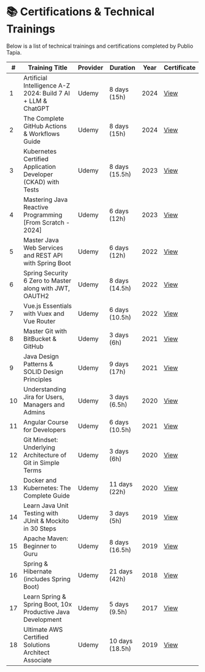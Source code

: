 # 📚 Certifications & Technical Trainings <a name="certifications"></a>

Below is a list of technical trainings and certifications completed by Publio Tapia.

| #  | Training Title                                                                                      | Provider | Duration | Year | Certificate |
|----|------------------------------------------------------------------------------------------------------|----------|--------------------------|------|-------------|
| 1  | Artificial Intelligence A-Z 2024: Build 7 AI + LLM & ChatGPT                                         | Udemy    | 8 days (15h)    | 2024 | [View](https://github.com/pctapia/cv/blob/main/certifications/Artificial%20Intelligence%20A-Z%202024.pdf) |
| 2  | The Complete GitHub Actions & Workflows Guide                                                       | Udemy    | 8 days (15h)    | 2024 | [View](https://github.com/pctapia/cv/blob/main/certifications/The%20Complete%20Git%20Hub%20Actions%20%26%20Work%20flows%20Guide.pdf) |
| 3  | Kubernetes Certified Application Developer (CKAD) with Tests                                        | Udemy    | 8 days (15.5h)  | 2023 | [View](https://github.com/pctapia/cv/blob/main/certifications/Kubernetes%20Certified%20Application%20Developer%20(CKAD)%20with%20Tests.pdf) |
| 4  | Mastering Java Reactive Programming [From Scratch - 2024]                                           | Udemy    | 6 days (12h)    | 2023 | [View](https://github.com/pctapia/cv/blob/main/certifications/Mastering%20Java%20Reactive%20Programming.pdf) |
| 5  | Master Java Web Services and REST API with Spring Boot                                              | Udemy    | 6 days (12h)    | 2022 | [View](https://github.com/pctapia/cv/blob/main/certifications/Master%20Java%20Web%20Services%20and%20REST%20API%20with%20Spring%20Boot.pdf) |
| 6  | Spring Security 6 Zero to Master along with JWT, OAUTH2                                             | Udemy    | 8 days (14.5h)  | 2022 | [View](https://github.com/pctapia/cv/blob/main/certifications/Spring%20Security%20Zero%20to%20Master%20along%20with%20JWT,OAUTH2.pdf) |
| 7  | Vue.js Essentials with Vuex and Vue Router                                                           | Udemy    | 6 days (10.5h)  | 2022 | [View](https://github.com/pctapia/cv/blob/main/certifications/Vue%20JS%20Essentials%20with%20Vuex%20and%20Vue%20Router.pdf) |
| 8  | Master Git with BitBucket & GitHub                                                                   | Udemy    | 3 days (6h)     | 2021 | [View](https://github.com/pctapia/cv/blob/main/certifications/Mastering%20Git%20With%20BitBucket%20%26%20GitHub.pdf) |
| 9  | Java Design Patterns & SOLID Design Principles                                                       | Udemy    | 9 days (17h)    | 2021 | [View](https://github.com/pctapia/cv/blob/main/certifications/Java%20Design%20Patterns%20%26%20SOLID%20Design%20Principles.pdf) |
| 10 | Understanding Jira for Users, Managers and Admins                                                   | Udemy    | 3 days (6.5h)   | 2020 | [View](https://github.com/pctapia/cv/blob/main/certifications/Understanding%20Jira%20for%20users,%20managers%20and%20admins.pdf) |
| 11 | Angular Course for Developers                                                                        | Udemy    | 6 days (10.5h)  | 2021 | [View](https://github.com/pctapia/cv/blob/main/certifications/Angular%20Crash%20Course%20for%20Busy%20Developers.pdf) |
| 12 | Git Mindset: Underlying Architecture of Git in Simple Terms                                         | Udemy    | 3 days (6h)     | 2020 | [View](https://github.com/pctapia/cv/blob/main/certifications/The%20Git%20Mindset%20%5B2020%5D%20An%20intuitive%20deep-dive%20into%20Git.pdf) |
| 13 | Docker and Kubernetes: The Complete Guide                                                            | Udemy    | 11 days (22h)   | 2020 | [View](https://github.com/pctapia/cv/blob/main/certifications/Docker%20and%20Kubernetes%20The%20Complete%20Guide.pdf) |
| 14 | Learn Java Unit Testing with JUnit & Mockito in 30 Steps                                            | Udemy    | 3 days (5h)     | 2019 | [View](https://github.com/pctapia/cv/blob/main/certifications/Learn%20Java%20Unit%20Testing%20with%20Junit%20%26%20Mockito%20in%2030%20Steps.pdf) |
| 15 | Apache Maven: Beginner to Guru                                                                       | Udemy    | 8 days (16.5h)  | 2019 | [View](https://github.com/pctapia/cv/blob/main/certifications/Apache%20Maven%20Beginner%20to%20Guru.pdf) |
| 16 | Spring & Hibernate (includes Spring Boot)                                                            | Udemy    | 21 days (42h)   | 2018 | [View](https://github.com/pctapia/cv/blob/main/certifications/Spring%20%26%20Hibernate%20for%20Beginners%20(includes%20Spring%20Boot).pdf) |
| 17 | Learn Spring & Spring Boot, 10x Productive Java Development                                         | Udemy    | 5 days (9.5h)   | 2017 | [View](https://github.com/pctapia/cv/blob/main/certifications/Learn%20Spring%20%26%20Spring%20Boot%20-%2010x%20Productive%20Java%20Development.pdf) |
| 18 | Ultimate AWS Certified Solutions Architect Associate                                                 | Udemy    | 10 days (18.5h) | 2019 | [View](https://github.com/pctapia/cv/blob/main/certifications/Ultimate%20AWS%20Certified%20Solutions%20Architect%20Associate%202020.pdf) |
